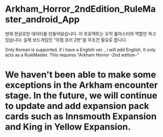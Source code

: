 # Arkham_Horror_2ndEdition_RuleMaster_android_App
 
현재 한글로만 데이터를 만들어놨습니다.
이 프로젝트는 오직 룰마스터의 역할만 하고 있습니다. 
실제 보드게임인 "아컴 호러 2판"을 무조건 필요로 합니다.



Only Korean is supported. if i have a English ver. , i will add English.
It only acts as a RuleMaster.
This requires "Arkham Horror -2nd edition-"

We haven't been able to make some exceptions in the Arkham encounter stage.
In the future, we will continue to update and add expansion pack cards such as Innsmouth Expansion and King in Yellow Expansion.
===================================
